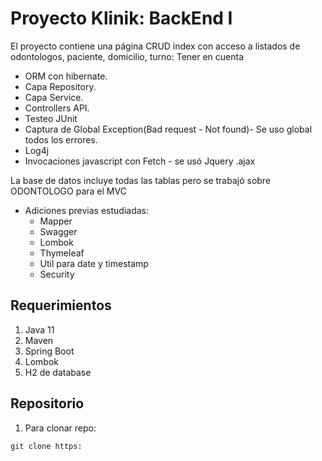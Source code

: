 # Proyecto Klinik: BackEnd I

El proyecto contiene una página CRUD index con acceso a listados de odontologos, paciente, domicilio, turno:
Tener en cuenta
- ORM con hibernate.
- Capa Repository.
- Capa Service.
- Controllers API.
- Testeo JUnit 
- Captura de Global Exception(Bad request - Not found)- Se uso global todos los errores.
- Log4j
- Invocaciones javascript con Fetch - se usó Jquery .ajax 

La base de datos incluye todas las tablas pero se trabajó sobre ODONTOLOGO para el MVC


- Adiciones previas estudiadas: 
   - Mapper
   - Swagger
   - Lombok
   - Thymeleaf
   - Util para date y timestamp
   - Security 

## Requerimientos
1) Java 11
2) Maven 
3) Spring Boot 
4) Lombok
5) H2 de database 


## Repositorio 
1) Para clonar repo:
```
git clone https: 
```
